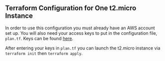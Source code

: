 ## Terraform Configuration for One t2.micro Instance

In order to use this configuration you must already have an AWS account set up.
You will also need your access keys to put in the configuration file, `plan.tf`.
Keys can be found [here](https://console.aws.amazon.com/iam/home?#security_credential).

After entering your keys in `plan.tf` you can launch the t2.micro instance via `terraform init` then `terraform apply`.
